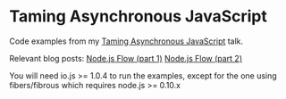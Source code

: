 Taming Asynchronous JavaScript
====================================================

Code examples from my [Taming Asynchronous JavaScript](http://slides.com/eiriklv/taming-async-talk) talk.

Relevant blog posts:
[Node.js Flow (part 1)](http://blog.vullum.io/javascript-flow-callback-hell-vs-async-vs-highland/)
[Node.js Flow (part 2)](http://blog.vullum.io/nodejs-javascript-flow-fibers-generators/)

You will need io.js >= 1.0.4 to run the examples, except for the one using fibers/fibrous which requires node.js >= 0.10.x
